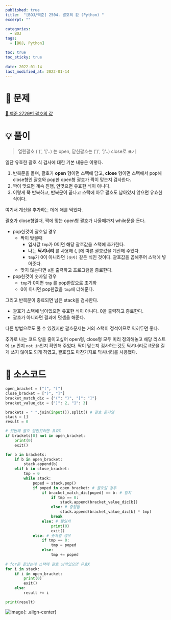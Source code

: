 ```yaml
---
published: true
title:  "[BOJ/백준] 2504. 괄호의 값 (Python) "
excerpt: ""

categories:
  - BOJ
tags:
  - [BOJ, Python]

toc: true
toc_sticky: true
 
date: 2022-01-14
last_modified_at: 2022-01-14
---
```

# 🔎 문제
[🔗 백준 2729번 괄호의 값](https://www.acmicpc.net/problem/2504)

# 💡 풀이

> 열린괄호 ('(', '['..) 는 open, 닫힌괄호는 (')', ']'..) close로 표기

일단 유효한 괄호 식 검사에 대한 기본 내용은 이렇다.

1. 반복문을 돌며, 괄호가 **open** 형이면 스택에 담고, **close** 형이면 스택에서 pop해 close형인 괄호와 pop한 open형 괄호가 짝이 맞는지 검사한다.
2. 짝이 맞으면 계속 진행, 안맞으면 유효한 식이 아니다.
3. 이렇게 쭉 반복하고, 반복문이 끝나고 스택에 아무 괄호도 남아있지 않으면 유효한 식이다. 
   

여기서 계산을 추가하는 데에 애를 먹었다.


괄호가 close형일때, 짝에 맞는 open형 괄호가 나올때까지 while문을 돈다.<br>
- pop한것이 괄호일 경우
  - 짝이 맞을때
    - 임시값 `tmp`가 0이면 해당 괄호값을 스택에 추가한다.
    - 나는 **딕셔너리** 를 사용해 (, [에 따른 괄호값을 계산해 주었다.
    - `tmp`가 0이 아니라면 `(숫자)` 같은 식인 것이다. 괄호값을 곱해주어 스택에 넣어준다.
  - 맞지 않는다면 `0`을 출력하고 프로그램을 종료한다.
- pop한것이 숫자일 경우
  - `tmp`가 0이면 `tmp` 를 pop한값으로 초기화
  - 0이 아니면 pop한값을 `tmp`에 더해준다.


그리고 반복문이 종료되면 남은 stack을 검사한다.

- 괄호가 스택에 남아있으면 유효한 식이 아니다. 0을 출력하고 종료한다.
- 괄호가 아니라면 결과에 덧셈을 해준다.

다른 방법으로도 풀 수 있겠지만 괄호문제는 거의 스택이 정석이므로 익혀두면 좋다.

추가로 나는 코드 양을 줄이고싶어 open형, close형 모두 미리 정의해놓고 해당 리스트에 `in` 인지 `not in`인지 확인해 주었다. 짝이 맞는지 검사하는것도 딕셔너리로 if문을 길게 쓰지 않아도 되게 하였고, 괄호값도 마찬가지로 딕셔너리를 사용했다.

# 📃 소스코드
```python
open_bracket = ["(", "["]
close_bracket = [")", "]"]
bracket_match_dic = {"(": ")", "[": "]"}
bracket_value_dic = {")": 2, "]": 3}

brackets = " ".join(input()).split() # 괄호 문자열
stack = []
result = 0

# 첫번째 괄호 닫힌것이면 유효X
if brackets[0] not in open_bracket:
    print(0)
    exit()

for b in brackets:
    if b in open_bracket:
        stack.append(b)
    elif b in close_bracket:
        tmp = 0
        while stack:
            poped = stack.pop()
            if poped in open_bracket: # 괄호일 경우
                if bracket_match_dic[poped] == b: # 일치
                    if tmp == 0:
                        stack.append(bracket_value_dic[b])
                    else: # 중첩됨
                        stack.append(bracket_value_dic[b] * tmp)
                    break
                else: # 불일치
                    print(0)
                    exit()
            else: # 숫자일 경우
                if tmp == 0:
                    tmp = poped
                else:
                    tmp += poped
                    
# for문 끝났는데 스택에 괄호 남아있으면 유효X
for i in stack:
    if i in open_bracket:
        print(0)
        exit()
    else:
        result += i

print(result)
```
![image](https://user-images.githubusercontent.com/67352902/149350660-be62921c-c14c-45f5-948e-493cbda0dca4.png){: .align-center}
<br>